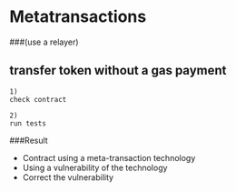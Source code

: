 # Metatransactions
###(use a relayer)
## transfer token without a gas payment

```
1)
check contract

2)
run tests
```

###Result
- Contract using a meta-transaction technology
- Using a vulnerability of the technology
- Correct the vulnerability

